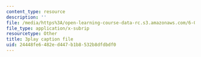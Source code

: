 ```yaml
---
content_type: resource
description: ''
file: /media/https%3A/open-learning-course-data-rc.s3.amazonaws.com/6-042j-mathematics-for-computer-science-spring-2015/24448fe6482ed447b1b8532b8dfdbdf0_gFD1Lp6zK3w.srt
file_type: application/x-subrip
resourcetype: Other
title: 3play caption file
uid: 24448fe6-482e-d447-b1b8-532b8dfdbdf0
---
```

